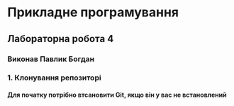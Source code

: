 <h1> Прикладне програмування </h1>

<h2> Лабораторна робота 4 </h2>
<h3>Виконав Павлик Богдан</h3>

<h3> 1. Клонування репозиторі </h3>
<h4> Для початку потрібно втсановити Git, якщо він у вас не встановлений</h4>
